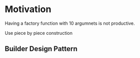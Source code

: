 # Motivation

 Having a factory function with 10 argumnets is not productive. 

Use piece by piece construction

## Builder Design Pattern